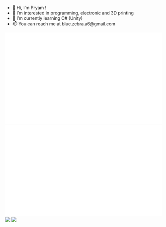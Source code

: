 <ul>
  <li>👋 Hi, I’m Pryam !</li>
  <li>👀 I’m interested in programming, electronic and 3D printing</li>
  <li>🌱 I’m currently learning C# (Unity)</li>
  <li>📫 You can reach me at blue.zebra.a6@gmail.com</li>
</ul>

<!---
Electrocat01/Electrocat01 is a ✨ special ✨ repository because its `README.md` (this file) appears on your GitHub profile.
You can click the Preview link to take a look at your changes.
--->

![](https://raw.githubusercontent.com/Electrocat01/github-stats/master/generated/overview.svg#gh-dark-mode-only)
![](https://raw.githubusercontent.com/Electrocat01/github-stats/master/generated/overview.svg#gh-light-mode-only)
![](https://raw.githubusercontent.com/username/github-stats/master/generated/languages.svg#gh-dark-mode-only)
![](https://raw.githubusercontent.com/username/github-stats/master/generated/languages.svg#gh-light-mode-only)
